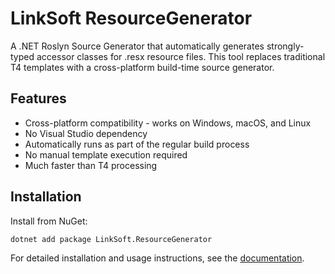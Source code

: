 # LinkSoft ResourceGenerator

A .NET Roslyn Source Generator that automatically generates strongly-typed accessor classes for .resx resource files. This tool replaces traditional T4 templates with a cross-platform build-time source generator.

## Features

- Cross-platform compatibility - works on Windows, macOS, and Linux
- No Visual Studio dependency 
- Automatically runs as part of the regular build process
- No manual template execution required
- Much faster than T4 processing

## Installation

Install from NuGet:

```bash
dotnet add package LinkSoft.ResourceGenerator
```

For detailed installation and usage instructions, see the [documentation](src/LinkSoft.ResourceGenerator/docs/readme.md).
